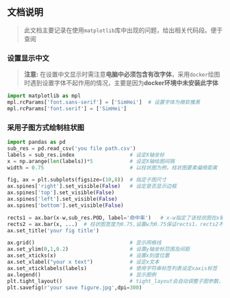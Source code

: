 <!--
 * @Author: your name
 * @Date: 2021-08-28 15:21:29
 * @LastEditTime: 2021-08-28 15:52:42
 * @LastEditors: Please set LastEditors
 * @Description: In User Settings Edit
 * @FilePath: \A个人笔记\python相关\matplotlib相关\图像绘制.md
-->
## 文档说明
> 此文档主要记录在使用`matplotlib`库中出现的问题，给出相关代码段。便于查阅

### 设置显示中文
>**注意:** 在设置中文显示时需注意**电脑中必须包含有改字体**，采用`docker`绘图时遇到设置字体不起作用的情况，主要是因为**docker环境中未安装此字体**
```python
import matplotlib as mpl
mpl.rcParams['font.sans-serif'] = ['SimHei']  # 设置字体为微软雅黑
mpl.rcParams['font.serif'] = ['SimHei']
```
### 采用子图方式绘制柱状图
```python
import pandas as pd
sub_res = pd.read_csv('you file path.csv')
labels = sub_res.index                  # 设定X轴坐标
x = np.arange(len(labels))*5            # 设定X轴绘图间隔
width = 0.75                            # 以柱状图为例，柱状图要素偏倚距离

fig, ax = plt.subplots(figsize=(10,8))  # 指定子图尺寸
ax.spines['right'].set_visible(False)   # 设定是否显示边框
ax.spines['top'].set_visible(False)
ax.spines['left'].set_visible(False)
ax.spines['bottom'].set_visible(False)

rects1 = ax.bar(x-w,sub_res.POD, label='命中率')   # x-w指定了该柱状图在x轴位置，label在指定显示图例时会作为图例显示
rects2 = ax.bar(x, ...)  # 柱状图宽度为0.75,设置w为0.75保证rects1、rects2不重叠
ax.set_title('your fig title')

ax.grid()                               # 显示网格线
ax.set_ylim(0,1,0.2)                    # 设置y轴坐标范围及间距
ax.set_xticks(x)                        # 设置x刻度位置
ax.set_xlabel("your x text")            # 设定x文本
ax.set_xticklabels(labels)              # 使用字符串标签列表设定xaxis标签
ax.legend()                             # 显示图例
plt.tight_layout()                      # tight_layout会自动调整子图参数，使之填充整个图像区域。
plt.savefig(r'your save figure.jpg',dpi=300)
```